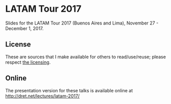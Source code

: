 # LATAM Tour 2017

Slides for the LATAM Tour 2017 (Buenos Aires and Lima), November 27 - December 1, 2017.


## License

These are sources that I make available for others to read/use/reuse; please respect [the licensing](../LICENSE).


## Online

The presentation version for these talks is available online at http://dret.net/lectures/latam-2017/

